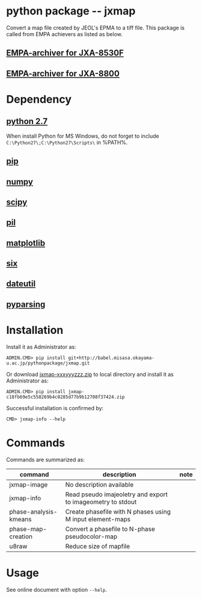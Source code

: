# python package -- jxmap

Convert a map file created by JEOL's EPMA to a tiff file.  This package is called from EMPA achievers as listed as below.

## [EMPA-archiver for JXA-8530F](http://babel.misasa.okayama-u.ac.jp/rails/epma_archiver)
## [EMPA-archiver for JXA-8800](http://babel.misasa.okayama-u.ac.jp/rails/jxa)

# Dependency

## [python 2.7](https://www.python.org/downloads/)

When install Python for MS Windows, do not forget to include `C:\Python27\;C:\Python27\Scripts\` in %PATH%.

## [pip](https://pip.pypa.io/en/latest/installing.html "download and DOS> python get-pip.py")

## [numpy](http://sourceforge.net/projects/numpy/files/NumPy/ "download and launch installer")

## [scipy](http://sourceforge.net/projects/scipy/ "download and launch installer")

## [pil](http://www.pythonware.com/products/pil/ "download and launch installer")

## [matplotlib](http://matplotlib.org/ "download and launch installer")

## [six](http://www.misasa.okayama-u.ac.jp "DOS> pip install six")

## [dateutil](http://www.misasa.okayama-u.ac.jp "DOS> pip install python-dateutil")

## [pyparsing](http://www.misasa.okayama-u.ac.jp "DOS> pip install pyparsing")


# Installation

Install it as Administrator as:

    ADMIN.CMD> pip install git+http://babel.misasa.okayama-u.ac.jp/pythonpackage/jxmap.git

Or download [jxmap-xxxyyyzzz.zip](http://babel.misasa.okayama-u.ac.jp/pythonpackage/jxmap/repository/archive.zip) to local directory and install it as Administrator as:

    ADMIN.CMD> pip install jxmap-c18fb69e5c558269b4c0285d77b9b12708f37424.zip

Successful installation is confirmed by:

    CMD> jxmap-info --help

# Commands

Commands are summarized as:

| command               | description                                                 | note |
| --------------------- | ----------------------------------------------------------- | ---- |
| jxmap-image           | No description available                                    |      |
| jxmap-info            | Read pseudo imajeoletry and export to imageometry to stdout |      |
| phase-analysis-kmeans | Create phasefile with N phases using M input element-maps   |      |
| phase-map-creation    | Convert a phasefile to N-phase pseudocolor-map              |      |
| u8raw                 | Reduce size of mapfile                                      |      |


# Usage

See online document with option `--help`.

